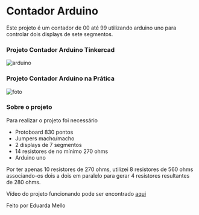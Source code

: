 # Contador Arduino
Este projeto é um contador de 00 até 99 utilizando arduino uno para controlar dois displays de sete segmentos.
### Projeto Contador Arduino Tinkercad
![arduino](https://user-images.githubusercontent.com/40076894/115150545-3ce5a980-a03f-11eb-84ab-d495c1384590.png)
### Projeto Contador Arduino na Prática
![foto](https://user-images.githubusercontent.com/40076894/115150582-60105900-a03f-11eb-8f13-25d99ce0a856.jpeg)
### Sobre o projeto
Para realizar o projeto foi necessário
- Protoboard 830 pontos
- Jumpers macho/macho
- 2 displays de 7 segmentos
- 14 resistores de no mínimo 270 ohms
- Arduino uno

Por ter apenas 10 resistores de 270 ohms, utilizei 8 resistores de 560 ohms associando-os dois a dois em paralelo para gerar 4 resistores resultantes de 280 ohms.

Vídeo do projeto funcionando pode ser encontrado [aqui](https://youtu.be/NQkNgIimgAg)

Feito por Eduarda Mello

